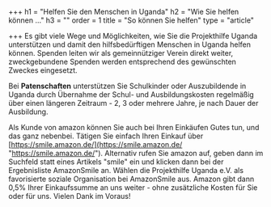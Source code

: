 +++
h1 = "Helfen Sie den Menschen in Uganda"
h2 = "Wie Sie helfen können ..."
h3 = ""
order = 1
title = "So können Sie helfen"
type = "article"

+++
Es gibt viele Wege und Möglichkeiten, wie Sie die Projekthilfe Uganda unterstützen und damit den hilfsbedürftigen Menschen in Uganda helfen können. Spenden leiten wir als gemeinnütziger Verein direkt weiter, zweckgebundene Spenden werden entsprechend des gewünschten Zweckes eingesetzt. 

Bei **Patenschaften** unterstützen Sie Schulkinder oder Auszubildende in Uganda durch Übernahme der Schul- und Ausbildungskosten regelmäßig über einen längeren Zeitraum - 2, 3 oder mehrere Jahre, je nach Dauer der Ausbildung.

Als Kunde von amazon können Sie auch bei Ihren Einkäufen Gutes tun, und das ganz nebenbei. Tätigen Sie einfach Ihren Einkauf über [https://smile.amazon.de/](https://smile.amazon.de/ "https://smile.amazon.de/"). Alternativ rufen Sie amazon auf, geben dann im Suchfeld statt eines Artikels "smile" ein und klicken dann bei der Ergebnisliste AmazonSmile an. Wählen die Projekthilfe Uganda e.V. als favorisierte soziale Organisation bei AmazonSmile aus. Amazon gibt dann 0,5% Ihrer Einkaufssumme an uns weiter - ohne zusätzliche Kosten für Sie oder für uns. Vielen Dank im Voraus!